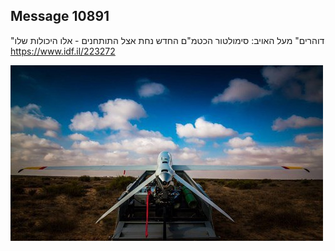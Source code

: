 ## Message 10891

"דוהרים" מעל האויב:
סימולטור הכטמ"ם החדש נחת אצל התותחנים - אלו היכולות שלו
https://www.idf.il/223272

![Photo](10891/10891_photo.jpg)
